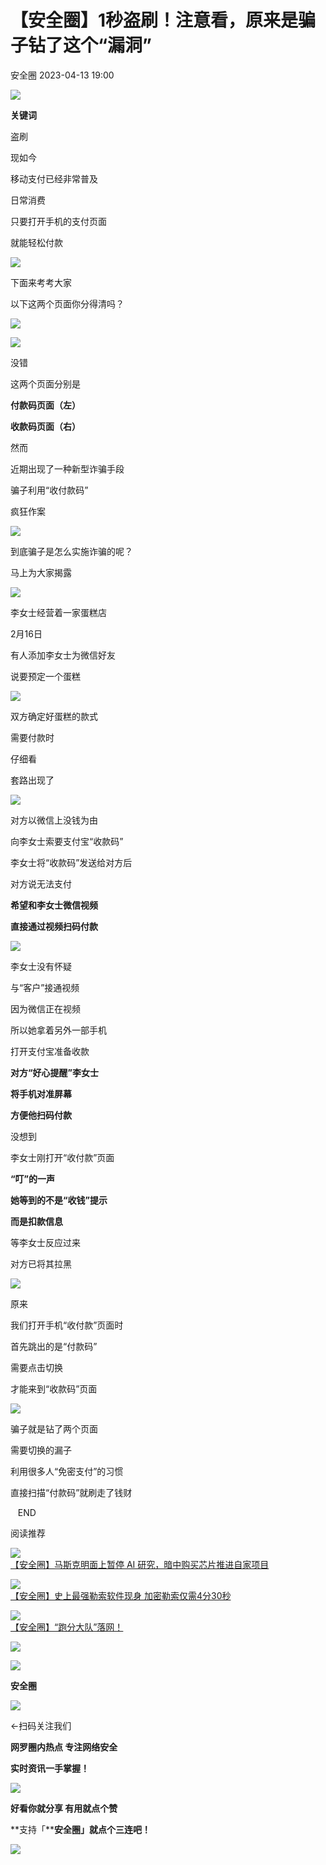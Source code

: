 #  【安全圈】1秒盗刷！注意看，原来是骗子钻了这个“漏洞”   
 安全圈   2023-04-13 19:00  
  
![](https://mmbiz.qpic.cn/mmbiz_jpg/aBHpjnrGylgSxa9I02IBd3bgLEhwfJCeRibw3LEjMujeAhD2CvyiaVCZJVHGHODbkPx3pViaX0sAibZsDun6sicUzdQ/640?wx_fmt=jpeg "")  
  
  
**关键词**  
  
  
  
盗刷  
  
  
  
  
现如今  
  
移动支付已经非常普及  
  
日常消费  
  
只要打开手机的支付页面  
  
就能轻松付款  
  
  
![](https://mmbiz.qpic.cn/mmbiz_png/lsAwUdTTOz4jxnrCYFsytSKlUjfjGnDDTS7uqbmFC17EHkHhfGfeHicokscXCmwV3iax34IPhcc9iaAvAG09EWl9w/640?wx_fmt=png&wxfrom=5&wx_lazy=1&wx_co=1 "")  
  
  
下面来考考大家  
  
以下这两个页面你分得清吗？  
  
  
![](https://mmbiz.qpic.cn/mmbiz_jpg/lsAwUdTTOz4jxnrCYFsytSKlUjfjGnDDxOpCrymoVbX7fdicmUa9lFJnSiakQ4roBMtUmRWLBiaGySPp0OQVtET0g/640?wx_fmt=jpeg&wxfrom=5&wx_lazy=1&wx_co=1 "")  
  
![](https://mmbiz.qpic.cn/mmbiz_png/lsAwUdTTOz4jxnrCYFsytSKlUjfjGnDDLV6rK5VK3ibDueecl7awlGsIVMqFQpSHl3WtBTbiaCvIibISXehaOWJrQ/640?wx_fmt=png&wxfrom=5&wx_lazy=1&wx_co=1 "")  
  
  
没错  
  
这两个页面分别是  
  
**付款码页面（左）**  
  
**收款码页面（右）**  
  
  
然而  
  
近期出现了一种新型诈骗手段  
  
骗子利用“收付款码”  
  
疯狂作案  
  
  
![](https://mmbiz.qpic.cn/mmbiz_jpg/lsAwUdTTOz4fT76duDFdian5tksib5YVmLDnibC1I2xa6N0r1EuNobYDe1opo2O8PoDy6RE00Bya8nuPmaDrEd4ibg/640?wx_fmt=jpeg&wxfrom=5&wx_lazy=1&wx_co=1 "")  
  
  
到底骗子是怎么实施诈骗的呢？  
  
马上为大家揭露  
  
![](https://mmbiz.qpic.cn/mmbiz_gif/Ljib4So7yuWhQAbic9UmYOLC7SZI2EZ7DAFDWugs275icfKaN3cFr2HIkkVD7Zme7RTkrQ6anQvRC9AbiaibvZgmg8A/640?wx_fmt=gif&wxfrom=5&wx_lazy=1 "")  
  
李女士经营着一家蛋糕店  
  
2月16日  
  
有人添加李女士为微信好友  
  
说要预定一个蛋糕  
  
  
![](https://mmbiz.qpic.cn/mmbiz_jpg/lsAwUdTTOz4jxnrCYFsytSKlUjfjGnDDEAH2zvhS8kRBktyTrqkZlud8Tr2UF9HHOn5nIuIeYn1o0YGQLQpxNw/640?wx_fmt=jpeg&wxfrom=5&wx_lazy=1&wx_co=1 "")  
  
  
双方确定好蛋糕的款式  
  
需要付款时  
  
仔细看  
  
套路出现了  
  
  
![](https://mmbiz.qpic.cn/mmbiz_jpg/lsAwUdTTOz62M5nshkC3TS48ia26lTA49QYhqPASibjdVVicOcV8mG6ibkwKVzMA79h23oVmOpFATmenxePsKKBKqA/640?wx_fmt=jpeg&wxfrom=5&wx_lazy=1&wx_co=1 "")  
  
  
对方以微信上没钱为由  
  
向李女士索要支付宝“收款码”  
  
李女士将“收款码”发送给对方后  
  
对方说无法支付  
  
**希望和李女士微信视频**  
  
**直接通过视频扫码付款**  
  
  
![](https://mmbiz.qpic.cn/mmbiz_jpg/lsAwUdTTOz4jxnrCYFsytSKlUjfjGnDDEaZu1VuDfI2Scyh4MyLfxCX7q5aETiaZXQiaI9E7BiavZREicOWA9vFdibA/640?wx_fmt=jpeg&wxfrom=5&wx_lazy=1&wx_co=1 "")  
  
  
李女士没有怀疑  
  
与“客户”接通视频  
  
因为微信正在视频  
  
所以她拿着另外一部手机  
  
打开支付宝准备收款  
  
**对方“好心提醒”李女士**  
  
**将手机对准屏幕**  
  
**方便他扫码付款**  
  
  
没想到  
  
李女士刚打开“收付款”页面  
  
**“叮”的一声**  
  
**她等到的不是“收钱”提示**  
  
**而是扣款信息**  
  
等李女士反应过来  
  
对方已将其拉黑  
  
  
![](https://mmbiz.qpic.cn/mmbiz_jpg/lsAwUdTTOz4cpysUgCLHkQQtGE6tXqFeRnuNkjozchDRn9GictBUgtIIZMibl2IkD0zlnzlzPQHQnql9h7FYZPibA/640?wx_fmt=jpeg&wxfrom=5&wx_lazy=1&wx_co=1 "")  
  
  
原来  
  
我们打开手机“收付款”页面时  
  
首先跳出的是“付款码”  
  
需要点击切换  
  
才能来到“收款码”页面  
  
  
![](https://mmbiz.qpic.cn/mmbiz_png/lsAwUdTTOz4jxnrCYFsytSKlUjfjGnDDNQ822KWMurk1UUq3t2tGgDeZW4ia7OxXpicVRHibuQAEibicKH27yTXFiasQ/640?wx_fmt=png&wxfrom=5&wx_lazy=1&wx_co=1 "")  
  
  
骗子就是钻了两个页面  
  
需要切换的漏子  
  
利用很多人“免密支付”的习惯  
  
直接扫描“付款码”就刷走了钱财  
  
  
  
  
   END    
  
  
阅读推荐  
  
  
![](https://mmbiz.qpic.cn/mmbiz_png/aBHpjnrGyliaiao52OzeESvbm3ycooTtWkswM7CGkK3I6oNJcIMuMOpjhia0d2uR7AcbwROjthZA5GUc0FCgQguMA/640?wx_fmt=png "")  
[【安全圈】马斯克明面上暂停 AI 研究，暗中购买芯片推进自家项目](http://mp.weixin.qq.com/s?__biz=MzIzMzE4NDU1OQ==&mid=2652032339&idx=2&sn=698b72b8e7ffa9c992d7a9e737290d1e&chksm=f36fe113c4186805e91746847f2f84ae825588b4515a107ba302a6888c9624ddb29fd2d7d00d&scene=21#wechat_redirect)  
  
  
  
![](https://mmbiz.qpic.cn/mmbiz_jpg/aBHpjnrGyliaiao52OzeESvbm3ycooTtWkOxB4RybjOfsW0OTfSQ4hqSmYmibd96icib7xlXdRHBhO8gsZibtr4CdL1w/640?wx_fmt=jpeg "")  
[【安全圈】史上最强勒索软件现身 加密勒索仅需4分30秒](http://mp.weixin.qq.com/s?__biz=MzIzMzE4NDU1OQ==&mid=2652032339&idx=3&sn=47444609ae7d5d150ec72d6532176b11&chksm=f36fe113c4186805d5e7390238197fb8eccf810ab23a77793e9d857f4a87c0a59e25f782ccbd&scene=21#wechat_redirect)  
  
  
  
![](https://mmbiz.qpic.cn/mmbiz_png/FrfTCNDrXhalbRibbVNKvOtibOxoKWg3dmFEiatoIL86OpvYACrA1KoaxgCsVg7c3J73lINCIPF8o6MKJwMKQjoTQ/640?wx_fmt=pngwxfrom=5wx_lazy=1wx_co=1 "")  
[【安全圈】“跑分大队”落网！](http://mp.weixin.qq.com/s?__biz=MzIzMzE4NDU1OQ==&mid=2652032339&idx=4&sn=95d4e88e8c2bc3899539ae957c41fb72&chksm=f36fe113c4186805fede6106716f2feb1d17a8f9c5a05f0bf2c508166193234806d04128c6f5&scene=21#wechat_redirect)  
  
  
  
  
  
![](https://mmbiz.qpic.cn/mmbiz_gif/aBHpjnrGylgeVsVlL5y1RPJfUdozNyCEft6M27yliapIdNjlcdMaZ4UR4XxnQprGlCg8NH2Hz5Oib5aPIOiaqUicDQ/640?wx_fmt=gif "")  
  
  
  
![](https://mmbiz.qpic.cn/mmbiz_png/aBHpjnrGylgeVsVlL5y1RPJfUdozNyCEDQIyPYpjfp0XDaaKjeaU6YdFae1iagIvFmFb4djeiahnUy2jBnxkMbaw/640?wx_fmt=png "")  
  
**安全圈**  
  
![](https://mmbiz.qpic.cn/mmbiz_gif/aBHpjnrGylgeVsVlL5y1RPJfUdozNyCEft6M27yliapIdNjlcdMaZ4UR4XxnQprGlCg8NH2Hz5Oib5aPIOiaqUicDQ/640?wx_fmt=gif "")  
  
  
←扫码关注我们  
  
**网罗圈内热点 专注网络安全**  
  
**实时资讯一手掌握！**  
  
  
![](https://mmbiz.qpic.cn/mmbiz_gif/aBHpjnrGylgeVsVlL5y1RPJfUdozNyCE3vpzhuku5s1qibibQjHnY68iciaIGB4zYw1Zbl05GQ3H4hadeLdBpQ9wEA/640?wx_fmt=gif "")  
  
**好看你就分享 有用就点个赞**  
  
**支持「****安全圈」就点个三连吧！**  
  
![](https://mmbiz.qpic.cn/mmbiz_gif/aBHpjnrGylgeVsVlL5y1RPJfUdozNyCE3vpzhuku5s1qibibQjHnY68iciaIGB4zYw1Zbl05GQ3H4hadeLdBpQ9wEA/640?wx_fmt=gif "")  
  
  

